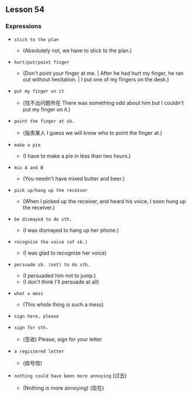 ## Lesson 54

### Expressions

- `stick to the plan`
  - (Absolutely not, we have to stick to the plan.)

- `hurt/put/point finger`
  - (Don't point your finger at me. | After he had hurt my finger, he ran out without hesitation. | I put one of my fingers on the desk.)

- `put my finger on it`
  - (找不出问题所在 There was something odd about him but I couldn't put my finger on it.)

- `point the finger at sb.`
  - (指责某人 I guess we will know who to point the finger at.)

- `make a pie`
  - (I have to make a pie in less than two hours.)

- `mix A and B`
  - (You needn't have mixed butter and beer.)

- `pick up/hang up the receiver`
  - (When I picked up the receiver, and heard his voice, I soon hung up the receiver.)

- `be dismayed to do sth.`
  - (I was dismayed to hang up her phone.)

- `recognize the voice (of sb.)`
  - (I was glad to recognize her voice)

- `persuade sb. (not) to do sth.`
  - (I persuaded him not to jump.)
  - (I don't think I'll persuade at all)

- `what a mess`
  - (This whole thing is such a mess)

- `sign here, please`

- `sign for sth.`
  - (签收) Please, sign for your letter

- `a registered letter`
  - (挂号信)

- `nothing could have been more annoying` (过去)
  - (Nothing is more annoying) (现在)